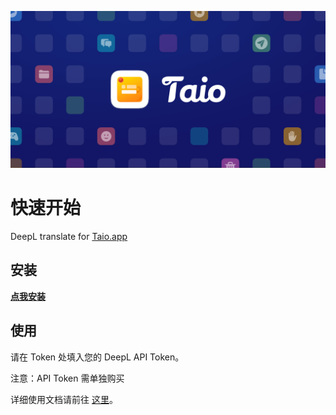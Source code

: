 ![](assets/Launch.png)

# 快速开始

DeepL translate for [Taio.app](https://taio.app/)

## 安装

[**点我安装**](taio://actions?action=import&url=https%3A%2F%2Fgithub.com%2Fgeekdada%2Ftaio-deepl-translate%2Fraw%2Fmaster%2FDeepL%20Translate.taioactions)

## 使用

请在 Token 处填入您的 DeepL API Token。

注意：API Token 需单独购买

详细使用文档请前往 [这里](https://www.notion.so/geekdada/Taio-9610c650bc6f466abf4f2e891577965c)。
